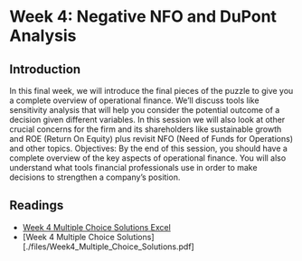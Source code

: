 # Week 4: Negative NFO and DuPont Analysis
## Introduction
In this final week, we will introduce the final pieces of the puzzle to give you a complete overview of operational finance. We’ll discuss tools like sensitivity analysis that will help you consider the potential outcome of a decision given different variables. In this session we will also look at other crucial concerns for the firm and its shareholders like sustainable growth and ROE (Return On Equity) plus revisit NFO (Need of Funds for Operations) and other topics. Objectives: By the end of this session, you should have a complete overview of the key aspects of operational finance. You will also understand what tools financial professionals use in order to make decisions to strengthen a company’s position.

## Readings
* [Week 4 Multiple Choice Solutions Excel](./files/Week4_Multiple_Choice_Solutions_EXCEL.pdf)
* [Week 4 Multiple Choice Solutions][./files/Week4_Multiple_Choice_Solutions.pdf]
